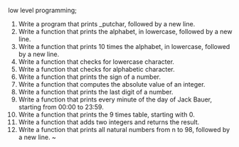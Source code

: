 low level programming;
1. Write a program that prints _putchar, followed by a new line.
2. Write a function that prints the alphabet, in lowercase, followed by a new line.
3. Write a function that prints 10 times the alphabet, in lowercase, followed by a new line.
4. Write a function that checks for lowercase character.
5. Write a function that checks for alphabetic character.
6. Write a function that prints the sign of a number.
7. Write a function that computes the absolute value of an integer.
8. Write a function that prints the last digit of a number.
9. Write a function that prints every minute of the day of Jack Bauer, starting from 00:00 to 23:59.
10. Write a function that prints the 9 times table, starting with 0.
11. Write a function that adds two integers and returns the result.
12. Write a function that prints all natural numbers from n to 98, followed by a new line.
~                                                                                                  
